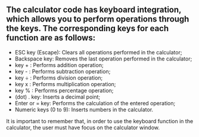 ## The calculator code has keyboard integration, which allows you to perform operations through the keys. The corresponding keys for each function are as follows:

- ESC key (Escape): Clears all operations performed in the calculator;
- Backspace key: Removes the last operation performed in the calculator;
- key + : Performs addition operation;
- key - : Performs subtraction operation;
- key ÷ : Performs division operation;
- key x : Performs multiplication operation;
- key % : Performs percentage operation;
- (dot) . key: Inserts a decimal point;
- Enter or = key: Performs the calculation of the entered operation;
- Numeric keys (0 to 9): Inserts numbers in the calculator.

 It is important to remember that, in order to use the keyboard function in the calculator, the user must have focus on the calculator window.
